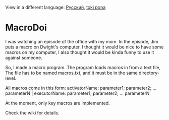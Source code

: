 View in a different language: [Русский](../master/README.ru_ru.md "Смотреть на русском"), [toki pona](../master/README.tok.md "lukin kepeken toki pona")

# MacroDoi
I was watching an episode of the office with my mom. In the episode, Jim puts a macro on Dwight's computer. 
I thought it would be nice to have some macros on my computer, I also thought it would be kinda funny to use it against someone.

So, I made a macro program. The program loads macros in from a text file, The file has to be named macros.txt, and it must be in the same directory-level.

All macros come in this form: activatorName: parameter1; parameter2; ... parameterN | executorName: parameter1; parameter2; ... parameterN

At the moment, only key macros are implemented. 

Check the wiki for details.
